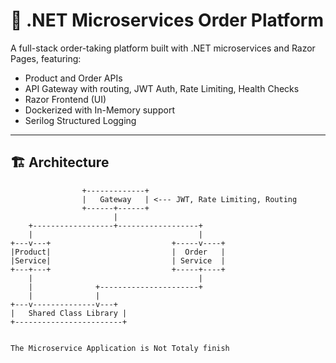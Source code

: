 # 🧾 .NET Microservices Order Platform

A full-stack order-taking platform built with .NET microservices and Razor Pages, featuring:

- Product and Order APIs
- API Gateway with routing, JWT Auth, Rate Limiting, Health Checks
- Razor Frontend (UI)
- Dockerized with  In-Memory support
- Serilog Structured Logging

---

## 🏗️ Architecture

```text
                +-------------+
                |   Gateway   | <--- JWT, Rate Limiting, Routing
                +------+------+
                       |
    +------------------+------------------+
    |                                     |
+---v---+                           +-----v----+
|Product|                           |  Order   |
|Service|                           | Service  |
+---+---+                           +-----+----+
    |                                     |
    |              +----------------------+  
    |              |
+---v--------------v---+
|   Shared Class Library |
+------------------------+


The Microservice Application is Not Totaly finish 

